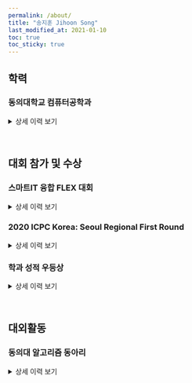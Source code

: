 ```yaml
---
permalink: /about/
title: "송지훈 Jihoon Song"
last_modified_at: 2021-01-10
toc: true
toc_sticky: true
---
```

## 학력

### 동의대학교 컴퓨터공학과

<details>
<summary>상세 이력 보기</summary>
<div markdown="1">

* 2018.03 ~
* 학사

</div>
</details>


&nbsp;

## 대회 참가 및 수상

### 스마트IT 융합 FLEX 대회

<details>
<summary>상세 이력 보기</summary>
<div markdown="1">

* 2020.12
* 장려상
* 로봇청소기와 제어 앱 제작
* 본인 수행 업무: Android 로봇청소기 제어 앱 제작

</div>
</details>


### 2020 ICPC Korea: Seoul Regional First Round

<details>
<summary>상세 이력 보기</summary>
<div markdown="1">

* 2020.10
* 252nd / 334th
* Team Name: HACKjeongdap
* Scoreboard: [http://icpckorea.org/2020/preliminary/scoreboard/dbda78f0e4/](http://icpckorea.org/2020/preliminary/scoreboard/dbda78f0e4/)

</div>
</details>



### 학과 성적 우등상

<details>
<summary>상세 이력 보기</summary>
<div markdown="1">

* 2018.07
* 수석

</div>
</details>


&nbsp;

## 대외활동

### 동의대 알고리즘 동아리

<details>
<summary>상세 이력 보기</summary>
<div markdown="1">

* 2020.12 ~
* 회장

</div>
</details>
